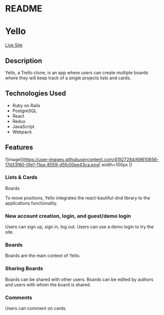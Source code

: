 # README

# Yello

[Live Site](https://yello-fsp.herokuapp.com/#/)

## Description

Yello, a Trello clone, is an app where users can create multiple boards where they will keep track of a single projects lists and cards.

## Technologies Used

- Ruby on Rails
- PostgreSQL
- React
- Redux
- JavaScript
- Webpack

## Features

![image](https://user-images.githubusercontent.com/41927284/69610656-17d33f80-0fe1-11ea-8559-d5fc00ee43ca.png| width=100px |)

### Lists & Cards

Boards

To move positions, Yello integrates the react-bautiful-dnd library to the applications functionality.

### New account creation, login, and guest/demo login

Users can sign up, sign in, log out. Users can use a demo login to try the site.

### Boards

Boards are the main context of Yello.

### Sharing Boards

Boards can be shared with other users. Boards can be edited by authors and users with whom the board is shared.

### Comments

Users can comment on cards.

